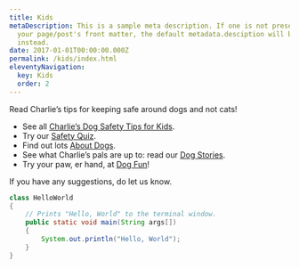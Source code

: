 ```yaml
---
title: Kids
metaDescription: This is a sample meta description. If one is not present in
  your page/post's front matter, the default metadata.desciption will be used
  instead.
date: 2017-01-01T00:00:00.000Z
permalink: /kids/index.html
eleventyNavigation:
  key: Kids
  order: 2
---
```

Read Charlie’s tips for keeping safe around dogs and not cats!

* See all [Charlie’s Dog Safety Tips for Kids](/under-construction/).
* Try our [Safety Quiz](/under-construction/).
* Find out lots [About Dogs](/under-construction/).
* See what Charlie’s pals are up to: read our [Dog Stories](/under-construction/).
* Try your paw, er hand, at [Dog Fun](/under-construction/)!

If you have any suggestions, do let us know.

```java
class HelloWorld
{
    // Prints "Hello, World" to the terminal window.
    public static void main(String args[])
    {
        System.out.println("Hello, World");
    }
}
```